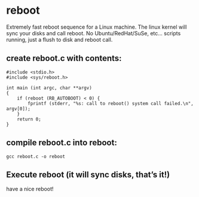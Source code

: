 # reboot
Extremely fast reboot sequence for a Linux machine. The linux kernel will sync your disks and call reboot. No Ubuntu/RedHat/SuSe, etc... scripts running, just a flush to disk and reboot call.

## create reboot.c with contents:

    #include <stdio.h>
    #include <sys/reboot.h>
    
    int main (int argc, char **argv)
    {
        if (reboot (RB_AUTOBOOT) < 0) {
	        fprintf (stderr, "%s: call to reboot() system call failed.\n", argv[0]);
        }
        return 0;
    }

## compile reboot.c into reboot:

    gcc reboot.c -o reboot

## Execute reboot (it will sync disks, that’s it!)

have a nice reboot!
